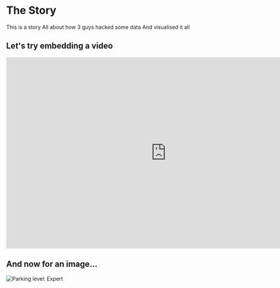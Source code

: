 # The Story

This is a story
All about how
3 guys hacked some data
And visualised it all

## Let's try embedding a video
<iframe width="854" height="510" src="https://www.youtube.com/embed/ksZpLfjxxRA" frameborder="0" allowfullscreen></iframe>

## And now for an image...

<img src="https://images.duckduckgo.com/iu/?u=http%3A%2F%2Fmakeameme.org%2Fmedia%2Fcreated%2Fparking-level-expert.png&f=1" alt="Parking level: Expert" />
